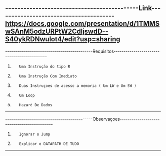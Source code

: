 --------------------------------------------Link---------------------------------------
https://docs.google.com/presentation/d/1TMMSwSAnM5odzURPtW2CdljswdD--S40ykRDNwulot4/edit?usp=sharing
--------------------------------------------------------------------------------------------------
--------------------------------------------Requisitos--------------------------------------------
1)        Uma Instrução do tipo R
2)        Uma Instrução Com Imediato
3)        Duas Instruçoes de acesso a memoria ( Um LW e Um SW )
4)        Um Loop
5)        Hazard De Dados
----------------------------------------------------------------------------------------


--------------------------------------------Observaçoes--------------------------------------------
1)        Ignorar o Jump
2)        Explicar o DATAPATH DE TUDO
------------------------------------------------------------------------------------------------------------------------------------
